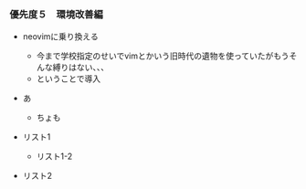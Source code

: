 # 


### 優先度５　環境改善編
* neovimに乗り換える
  * 今まで学校指定のせいでvimとかいう旧時代の遺物を使っていたがもうそんな縛りはない、、、
  * ということで導入
* あ
  * ちょも

* リスト1
  * リスト1-2  
* リスト2  










<!--
**kinnko/kinnko** is a ✨ _special_ ✨ repository because its `README.md` (this file) appears on your GitHub profile.

Here are some ideas to get you started:

- 🔭 I’m currently working on ...
- 🌱 I’m currently learning ...
- 👯 I’m looking to collaborate on ...
- 🤔 I’m looking for help with ...
- 💬 Ask me about ...
- 📫 How to reach me: ...
- 😄 Pronouns: ...
- ⚡ Fun fact: ...
-->
